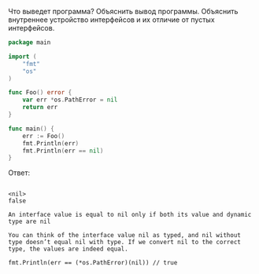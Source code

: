 Что выведет программа? Объяснить вывод программы. Объяснить внутреннее устройство интерфейсов и их отличие от пустых интерфейсов.

```go
package main

import (
	"fmt"
	"os"
)

func Foo() error {
	var err *os.PathError = nil
	return err
}

func main() {
	err := Foo()
	fmt.Println(err)
	fmt.Println(err == nil)
}
```

Ответ:
```

<nil>
false

An interface value is equal to nil only if both its value and dynamic type are nil

You can think of the interface value nil as typed, and nil without type doesn’t equal nil with type. If we convert nil to the correct type, the values are indeed equal.

fmt.Println(err == (*os.PathError)(nil)) // true

```
